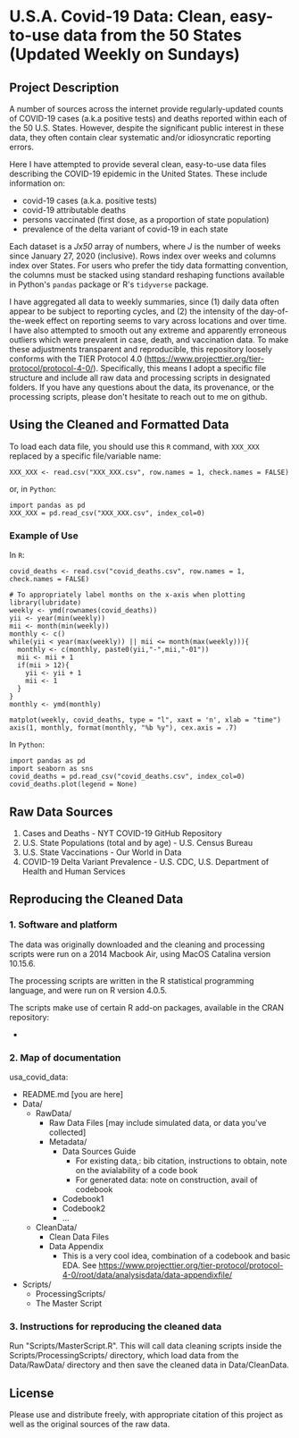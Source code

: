 # U.S.A. Covid-19 Data: Clean, easy-to-use data from the 50 States (Updated Weekly on Sundays)

## Project Description

A number of sources across the internet provide regularly-updated counts of COVID-19 cases (a.k.a positive tests) and deaths reported within each of the 50 U.S. States. However, despite the significant public interest in these data, they often contain clear systematic and/or idiosyncratic reporting errors.

Here I have attempted to provide several clean, easy-to-use data files describing the COVID-19 epidemic in the United States. These include information on:
* covid-19 cases (a.k.a. positive tests)
* covid-19 attributable deaths
* persons vaccinated (first dose, as a proportion of state population)
* prevalence of the delta variant of covid-19 in each state

Each dataset is a *Jx50* array of numbers, where *J* is the number of weeks since January 27, 2020 (inclusive). Rows index over weeks and columns index over States. For users who prefer the tidy data formatting convention, the columns must be stacked using standard reshaping functions available in Python's ``pandas`` package or R's ```tidyverse``` package.

I have aggregated all data to weekly summaries, since (1) daily data often appear to be subject to reporting cycles, and (2) the intensity of the day-of-the-week effect on reporting seems to vary across locations and over time. I have also attempted to smooth out any extreme and apparently erroneous outliers which were prevalent in case, death, and vaccination data. To make these adjustments transparent and reproducible, this repository loosely conforms with the TIER Protocol 4.0 (https://www.projecttier.org/tier-protocol/protocol-4-0/). Specifically, this means I adopt a specific file structure and include all raw data and processing scripts in designated folders. If you have any questions about the data, its provenance, or the processing scripts, please don't hesitate to reach out to me on github.

## Using the Cleaned and Formatted Data

To load each data file, you should use this ```R``` command, with ```XXX_XXX``` replaced by a specific file/variable name:

```
XXX_XXX <- read.csv("XXX_XXX.csv", row.names = 1, check.names = FALSE)
```
or, in ```Python```:
```
import pandas as pd
XXX_XXX = pd.read_csv("XXX_XXX.csv", index_col=0)
```

### Example of Use

In ```R```:
```
covid_deaths <- read.csv("covid_deaths.csv", row.names = 1, check.names = FALSE)

# To appropriately label months on the x-axis when plotting
library(lubridate)
weekly <- ymd(rownames(covid_deaths))
yii <- year(min(weekly))
mii <- month(min(weekly))
monthly <- c()
while(yii < year(max(weekly)) || mii <= month(max(weekly))){
  monthly <- c(monthly, paste0(yii,"-",mii,"-01"))
  mii <- mii + 1
  if(mii > 12){
    yii <- yii + 1
    mii <- 1
  }
}
monthly <- ymd(monthly)

matplot(weekly, covid_deaths, type = "l", xaxt = 'n', xlab = "time")
axis(1, monthly, format(monthly, "%b %y"), cex.axis = .7)
```

In ```Python```:
```
import pandas as pd
import seaborn as sns
covid_deaths = pd.read_csv("covid_deaths.csv", index_col=0)
covid_deaths.plot(legend = None)
```

## Raw Data Sources

1. Cases and Deaths - NYT COVID-19 GitHub Repository
2. U.S. State Populations (total and by age) - U.S. Census Bureau
3. U.S. State Vaccinations - Our World in Data
4. COVID-19 Delta Variant Prevalence - U.S. CDC, U.S. Department of Health and Human Services

## Reproducing the Cleaned Data

### 1. Software and platform

The data was originally downloaded and the cleaning and processing scripts were run on a 2014 Macbook Air, using MacOS Catalina version 10.15.6.

The processing scripts are written in the R statistical programming language, and were run on R version 4.0.5.

The scripts make use of certain R add-on packages, available in the CRAN repository:

* 

### 2. Map of documentation

usa_covid_data:

* README.md [you are here]
* Data/
  * RawData/
    * Raw Data Files [may include simulated data, or data you've collected]
    * Metadata/
      * Data Sources Guide
        * For existing data,: bib citation, instructions to obtain, note on the avialability of a code book
        * For generated data: note on construction, avail of codebook
      * Codebook1
      * Codebook2
      * ...
  * CleanData/
    * Clean Data Files
    * Data Appendix
      * This is a very cool idea, combination of a codebook and basic EDA. See https://www.projecttier.org/tier-protocol/protocol-4-0/root/data/analysisdata/data-appendixfile/
* Scripts/
  * ProcessingScripts/
  * The Master Script

### 3. Instructions for reproducing the cleaned data

Run "Scripts/MasterScript.R". This will call data cleaning scripts inside the Scripts/ProcessingScripts/ directory, which load data from the Data/RawData/ directory and then save the cleaned data in Data/CleanData.

## License

Please use and distribute freely, with appropriate citation of this project as well as the original sources of the raw data.

